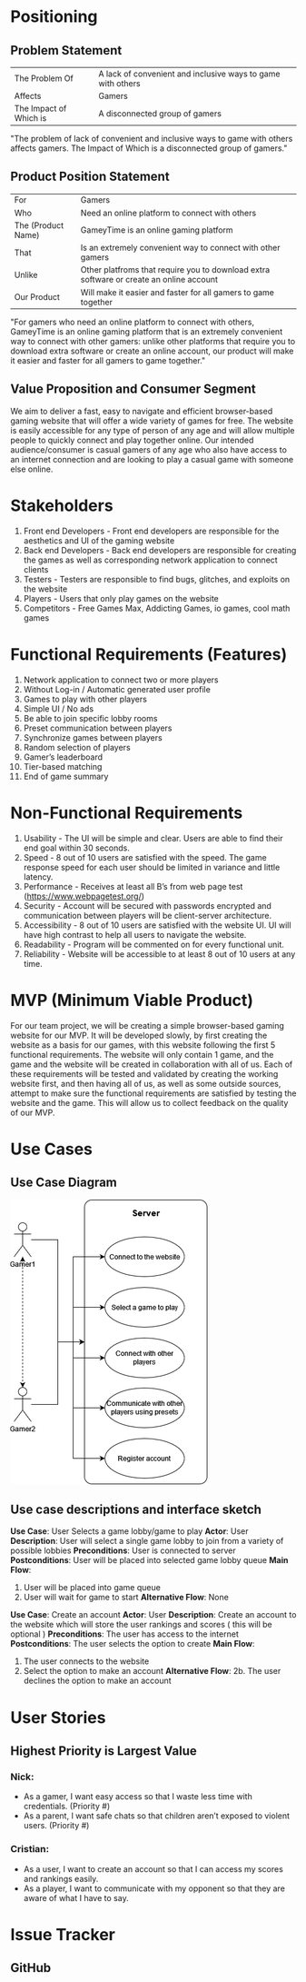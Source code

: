 # Positioning
##    Problem Statement
|||
| -------------- | ---------------------- |
| The Problem Of | A lack of convenient and inclusive ways to game with others |
| Affects | Gamers |
| The Impact of Which is | A disconnected group of gamers |

"The problem of lack of convenient and inclusive ways to game with others affects gamers. The Impact of Which is a disconnected group of gamers."

##    Product Position Statement
|||
| -------------- | ---------------------- |
| For | Gamers |
| Who | Need an online platform to connect with others |
| The (Product Name) | GameyTime is an online gaming platform |
| That | Is an extremely convenient way to connect with other gamers |
| Unlike | Other platfroms that require you to download extra software or create an online account |
| Our Product | Will make it easier and faster for all gamers to game together  |

"For gamers who need an online platform to connect with others, GameyTime is an online gaming platform that is an extremely convenient way to connect with other gamers: unlike other platforms that require you to download extra software or create an online account, our product will make it easier and faster for all gamers to game together."

##    Value Proposition and Consumer Segment
   We aim to deliver a fast, easy to navigate and efficient browser-based gaming website that will offer a wide variety of games for free. The website is easily accessible for any type of person of any age and will allow multiple people to quickly connect and play together online. Our intended audience/consumer is casual gamers of any age who also have access to an internet connection and are looking to play a casual game with someone else online.

# Stakeholders
1. Front end Developers - Front end developers are responsible for the aesthetics and UI of the gaming website
2. Back end Developers - Back end developers are responsible for creating the games as well as corresponding network application to connect clients
3. Testers - Testers are responsible to find bugs, glitches, and exploits on the website
4. Players - Users that only play games on the website
5. Competitors - Free Games Max, Addicting Games, io games, cool math games 

# Functional Requirements (Features)
1. Network application to connect two or more players
2. Without Log-in / Automatic generated user profile
3. Games to play with other players
4. Simple UI / No ads
5. Be able to join specific lobby rooms
6. Preset communication between players 
7. Synchronize games between players
8. Random selection of players
9. Gamer’s leaderboard
10. Tier-based matching
11. End of game summary

# Non-Functional Requirements
1. Usability - The UI will be simple and clear. Users are able to find their end goal within 30 seconds.
2. Speed - 8 out of 10 users are satisfied with the speed. The game response speed for each user should be limited in variance and little latency. 
3. Performance - Receives at least all B’s from web page test (https://www.webpagetest.org/)
3. Security - Account will be secured with passwords encrypted and communication between players will be client-server architecture.
4. Accessibility - 8 out of 10 users are satisfied with the website UI. UI will have high contrast to help all users to navigate the website.
5. Readability - Program will be commented on for every functional unit.
6. Reliability -  Website will be accessible to at least 8 out of 10 users at any time.

# MVP (Minimum Viable Product)
For our team project, we will be creating a simple browser-based gaming website for our MVP. It will be developed slowly, by first creating the website as a basis for our games, with this website following the first 5 functional requirements. The website will only contain 1 game, and the game and the website will be created in collaboration with all of us. Each of these requirements will be tested and validated by creating the working website first, and then having all of us, as well as some outside sources, attempt to make sure the functional requirements are satisfied by testing the website and the game. This will allow us to collect feedback on the quality of our MVP.

# Use Cases
##    Use Case Diagram
![This is a use case diagram png](/GameyTime_-_Use_case.png)
##    Use case descriptions and interface sketch
**Use Case**: User Selects a game lobby/game to play
**Actor**: User
**Description**: User will select a single game lobby to join from a variety of possible lobbies
**Preconditions**: User is connected to server
**Postconditions**: User will be placed into selected game lobby queue
**Main Flow**:
1. User will be placed into game queue
2. User will wait for game to start
**Alternative Flow**:
None

**Use Case**: Create an account
**Actor**: User
**Description**: Create an account to the website which will store the user rankings and scores ( this will be optional ) 
**Preconditions**: The user has access to the internet 
**Postconditions**: The user selects  the option to create 
**Main Flow**:
1. The user connects to the website
2. Select the option to make an account
**Alternative Flow**:
2b. The user declines the option to make an account

# User Stories
## Highest Priority is Largest Value
### Nick:
- As a gamer, I want easy access so that I waste less time with credentials. (Priority #)
- As a parent, I want safe chats so that children aren’t exposed to violent users. (Priority #)

### Cristian:
- As a user, I want to create an account so that I can access my scores and rankings easily.
- As a player, I want to communicate with my opponent so that they are aware of what I have to say.



# Issue Tracker
## GitHub

